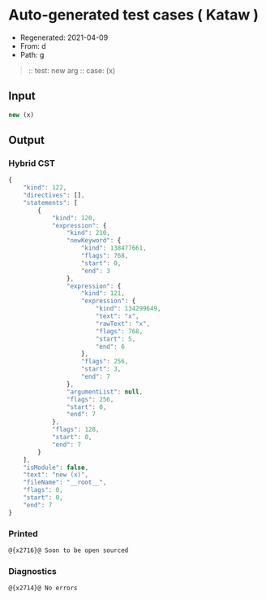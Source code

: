 # Auto-generated test cases ( Kataw )
- Regenerated: 2021-04-09
- From: d
- Path: g
> :: test: new arg
> :: case: (x)
## Input

`````js
new (x)
`````

## Output

### Hybrid CST

```javascript
{
    "kind": 122,
    "directives": [],
    "statements": [
        {
            "kind": 120,
            "expression": {
                "kind": 210,
                "newKeyword": {
                    "kind": 138477661,
                    "flags": 768,
                    "start": 0,
                    "end": 3
                },
                "expression": {
                    "kind": 121,
                    "expression": {
                        "kind": 134299649,
                        "text": "x",
                        "rawText": "x",
                        "flags": 768,
                        "start": 5,
                        "end": 6
                    },
                    "flags": 256,
                    "start": 3,
                    "end": 7
                },
                "argumentList": null,
                "flags": 256,
                "start": 0,
                "end": 7
            },
            "flags": 128,
            "start": 0,
            "end": 7
        }
    ],
    "isModule": false,
    "text": "new (x)",
    "fileName": "__root__",
    "flags": 0,
    "start": 0,
    "end": 7
}
```

### Printed

```javascript
@{x2716}@ Soon to be open sourced
```

### Diagnostics

```javascript
@{x2714}@ No errors
```


